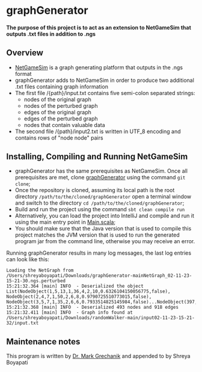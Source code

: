 graphGenerator
=======================
#### The purpose of this project is to act as an extension to NetGameSim that outputs .txt files in addition to .ngs

Overview
---
* [NetGameSim](https://github.com/0x1DOCD00D/NetGameSim) is a graph generating platform that outputs in the .ngs format
* graphGenerator adds to NetGameSim in order to produce two additional .txt files containing graph information
* The first file /{path}/input.txt contains five semi-colon separated strings:
    * nodes of the original graph
    * nodes of the perturbed graph
    * edges of the original graph
    * edges of the perturbed graph
    * nodes that contain valuable data
* The second file /{path}/input2.txt is written in UTF_8 encoding and contains rows of "node node" pairs

Installing, Compiling and Running NetGameSim 
---
* graphGenerator has the same prerequisites as NetGameSim. Once all prerequisites are met, clone [graphGenerator](https://github.com/Shreya-Boyapati/graphGenerator/tree/main) using the command ```git clone```;
* Once the repository is cloned, assuming its local path is the root directory ```/path/to/the/cloned/graphGenerator``` open a terminal window and switch to the directory ```cd /path/to/the/cloned/graphGenerator```;
* Build and run the project using the command ```sbt clean compile run```
* Alternatively, you can load the project into IntelliJ and compile and run it using the main entry point in [Main.scala](src/main/scala/Main.scala);
* You should make sure that the Java version that is used to compile this project matches the JVM version that is used to run the generated program jar from the command line, otherwise you may receive an error.

Running graphGenerator results in many log messages, the last log entries can look like this:
```
Loading the NetGraph from /Users/shreyaboyapati/Downloads/graphGenerator-mainNetGraph_02-11-23-15-21-30.ngs.perturbed
15:21:32.364 [main] INFO  - Deserialized the object List(NodeObject(1,5,13,1,36,4,2,10,0.6326104150056775,false), NodeObject(2,4,7,1,50,2,6,8,0.9790725510773015,false), NodeObject(3,5,7,1,35,2,6,6,0.7933514825145984,false)...NodeObject(397,4,7,1,41,3,0,11,0.6950922868607358,false),0,32,Some(1),0.794390188624053))
15:21:32.368 [main] INFO  - Deserialized 493 nodes and 918 edges
15:21:32.411 [main] INFO  - Graph info found at /Users/shreyaboyapati/Downloads/randomWalker-main/input02-11-23-15-21-32/input.txt
```

Maintenance notes
---
This program is written by [Dr. Mark Grechanik](https://www.cs.uic.edu/~drmark/) and appended to by Shreya Boyapati







